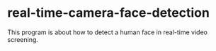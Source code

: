 # real-time-camera-face-detection
This program is about how to detect a human face in real-time video screening.
